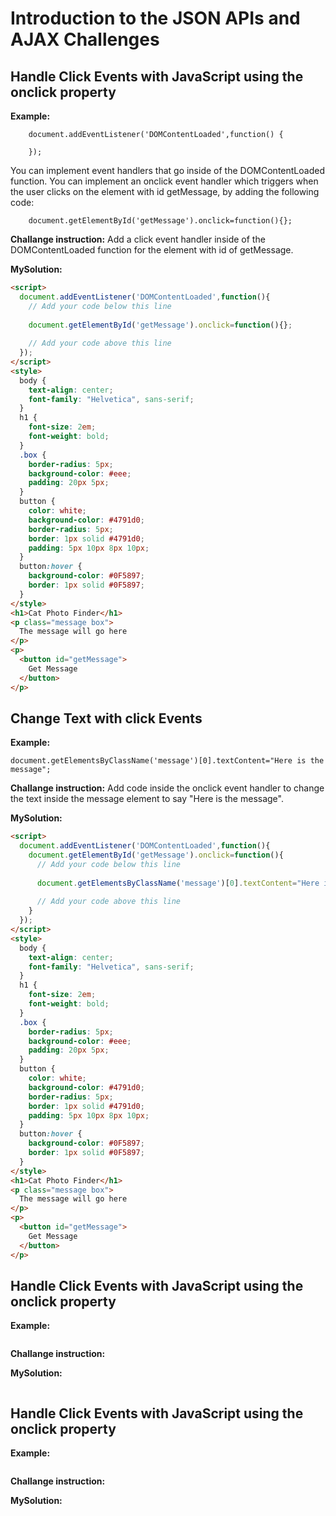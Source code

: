 # Introduction to the JSON APIs and AJAX Challenges

## Handle Click Events with JavaScript using the onclick property
**Example:**
```
    document.addEventListener('DOMContentLoaded',function() {

    });
```
You can implement event handlers that go inside of the DOMContentLoaded function. You can implement an onclick event handler which triggers when the user clicks on the element with id getMessage, by adding the following code:
```
    document.getElementById('getMessage').onclick=function(){};
```
**Challange instruction:**
Add a click event handler inside of the DOMContentLoaded function for the element with id of getMessage.

**MySolution:**
```html
<script>
  document.addEventListener('DOMContentLoaded',function(){
    // Add your code below this line
    
    document.getElementById('getMessage').onclick=function(){};
    
    // Add your code above this line
  });
</script>
<style>
  body {
    text-align: center;
    font-family: "Helvetica", sans-serif;
  }
  h1 {
    font-size: 2em;
    font-weight: bold;
  }
  .box {
    border-radius: 5px;
    background-color: #eee;
    padding: 20px 5px;
  }
  button {
    color: white;
    background-color: #4791d0;
    border-radius: 5px;
    border: 1px solid #4791d0;
    padding: 5px 10px 8px 10px;
  }
  button:hover {
    background-color: #0F5897;
    border: 1px solid #0F5897;
  }
</style>
<h1>Cat Photo Finder</h1> 
<p class="message box">
  The message will go here
</p>
<p>
  <button id="getMessage">
    Get Message
  </button>
</p>
```

## Change Text with click Events
**Example:**
```
document.getElementsByClassName('message')[0].textContent="Here is the message";
```
**Challange instruction:**
Add code inside the onclick event handler to change the text inside the message element to say "Here is the message".

**MySolution:**
```html
<script>
  document.addEventListener('DOMContentLoaded',function(){
    document.getElementById('getMessage').onclick=function(){
      // Add your code below this line
      
      document.getElementsByClassName('message')[0].textContent="Here is the message";
      
      // Add your code above this line
    }
  });
</script>
<style>
  body {
    text-align: center;
    font-family: "Helvetica", sans-serif;
  }
  h1 {
    font-size: 2em;
    font-weight: bold;
  }
  .box {
    border-radius: 5px;
    background-color: #eee;
    padding: 20px 5px;
  }
  button {
    color: white;
    background-color: #4791d0;
    border-radius: 5px;
    border: 1px solid #4791d0;
    padding: 5px 10px 8px 10px;
  }
  button:hover {
    background-color: #0F5897;
    border: 1px solid #0F5897;
  }
</style>
<h1>Cat Photo Finder</h1> 
<p class="message box">
  The message will go here
</p>
<p>
  <button id="getMessage">
    Get Message
  </button>
</p>
```

## Handle Click Events with JavaScript using the onclick property
**Example:**
```

```
**Challange instruction:**

**MySolution:**
```html

```

## Handle Click Events with JavaScript using the onclick property
**Example:**
```

```
**Challange instruction:**

**MySolution:**
```html

```
